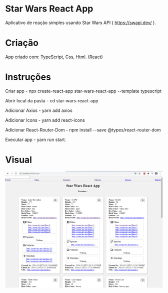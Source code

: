 # Star Wars React App

Aplicativo de reação simples usando Star Wars API ( https://swapi.dev/ ).

# Criação

App criado com: TypeScript, Css, Html. (React)

# Instruções

<div>
<p>Criar app - npx create-react-app star-wars-react-app --template typescript</p>
<p>Abrir local da pasta - cd star-wars-react-app</p>
<p>Adicionar Axios - yarn add axios</p>
<p>Adicionar Icons - yarn add react-icons</p>
<p>Adicionar React-Router-Dom - npm install --save @types/react-router-dom</p>
<p>Executar app - yarn run start.</p>
</div>

# Visual

<p align="center">
<img src="/Star-Wars.png" width="700px" >
</p>
